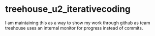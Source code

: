 # treehouse_u2_iterativecoding
I am maintaining this as a way to show my work through github as team treehouse uses an internal monitor for progress instead of commits.